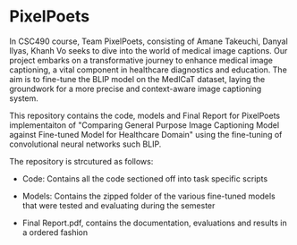 # PixelPoets

In CSC490 course, Team PixelPoets, consisting of Amane Takeuchi, Danyal Ilyas, Khanh Vo seeks to dive into the world of medical image captions. Our project embarks on a transformative journey to enhance medical image captioning, a vital component in healthcare diagnostics and education. The aim is to fine-tune the BLIP model on the MedICaT dataset, laying the groundwork for a more precise and context-aware image captioning system.

This repository contains the code, models and Final Report for PixelPoets implementaiton of "Comparing General Purpose Image Captioning Model against Fine-tuned Model for Healthcare Domain" using the fine-tuning of convolutional neural networks such BLIP. 


The repository is strcutured as follows:

- Code: Contains all the code sectioned off into task specific scripts

- Models: Contains the zipped folder of the various fine-tuned models that were tested and evaluating during the semester

- Final Report.pdf, contains the documentation, evaluations and results in a ordered fashion

